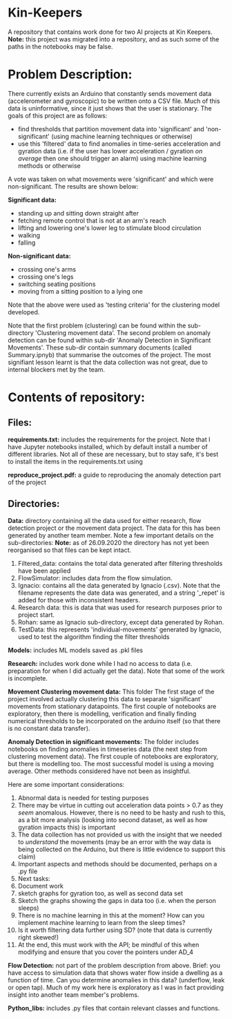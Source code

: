 # Kin-Keepers

A repository that contains work done for two AI projects at Kin Keepers.
**Note:** this project was migrated into a repository, and as such some of the paths in the notebooks may be false.

# Problem Description:

There currently exists an Arduino that constantly sends movement data (accelerometer and gyroscopic) to be written onto a CSV file. Much of this data is uninformative, since it just shows that the user is stationary.
The goals of this project are as follows:
- find thresholds that partition movement data into 'significant' and 'non-significant' (using machine learning techniques or otherwise)
- use this 'filtered' data to find anomalies in time-series acceleration and gyration data (i.e. if the user has lower acceleration / gyration *on average* then one should trigger an alarm) using machine learning methods or otherwise

A vote was taken on what movements were 'significant' and which were non-significant. The results are shown below:

**Significant data:**
- standing up and sitting down straight after
- fetching remote control that is not at an arm's reach
- lifting and lowering one's lower leg to stimulate blood circulation
- walking
- falling

**Non-significant data:**
- crossing one's arms
- crossing one's legs
- switching seating positions
- moving from a sitting position to a lying one

Note that the above were used as 'testing criteria' for the clustering model developed.

Note that the first problem (clustering) can be found within the sub-directory 'Clustering movement data'.
The second problem on anomaly detection can be found within sub-dir 'Anomaly Detection in Significant Movements'.
These sub-dir contain summary documents (called Summary.ipnyb) that summarise the outcomes of the project.
The most signifiant lesson learnt is that the data collection was not great, due to internal blockers met by the team.

# Contents of repository:

## Files:

**requirements.txt:** includes the requirements for the project. Note that I have Jupyter notebooks installed, which by default install a number of different libraries. Not all of these are necessary, but to stay safe, it's best to install the items in the requirements.txt using

**reproduce_project.pdf:** a guide to reproducing the anomaly detection part of the project

## Directories:


**Data:** directory containing all the data used for either research, flow detection project or the movement data project. The data for this has been generated by another team member. Note a few important details on the sub-directories: **Note:** as of 26.09.2020 the directory has not yet been reorganised so that files can be kept intact.

1. Filtered_data: contains the total data generated after filtering thresholds have been applied
2. FlowSimulator: includes data from the flow simulation.
3. Ignacio: contains all the data generated by Ignacio (.csv). Note that the filename represents the date data was generated, and a string '\_repet' is added for those with inconsistent headers.
4. Research data: this is data that was used for research purposes prior to project start.
5. Rohan: same as Ignacio sub-directory, except data generated by Rohan.
6. TestData: this represents 'individual-movements' generated by Ignacio, used to test the algorithm finding the filter thresholds


**Models:** includes ML models saved as .pkl files

**Research:** includes work done while I had no access to data (i.e. preparation for when I did actually get the data). Note that some of the work is incomplete.

**Movement Clustering movement data:** This folder The first stage of the project involved actually clustering this data to separate 'significant' movements from stationary datapoints. The first couple of notebooks are exploratory, then there is modelling, verification and finally finding numerical thresholds to be incorporated on the arduino itself (so that there is no constant data transfer).

**Anomaly Detection in significant movements:** The folder includes notebooks on finding anomalies in timeseries data (the next step from clustering movement data). The first couple of notebooks are exploratory, but there is modelling too. The most successful model is using a moving average. Other methods considered have not been as insightful.

Here are some important considerations:
1. Abnormal data is needed for testing purposes
2. There may be virtue in cutting out acceleration data points > 0.7 as they *seem* anomalous. However, there is no need to be hasty and rush to this, as a bit more analysis (looking into second dataset, as well as how gyration impacts this) is important
3. The data collection has not provided us with the insight that we needed to *understand* the movements (may be an error with the way data is being collected on the Arduino, but there is little evidence to support this claim)
4. Important aspects and methods should be documented, perhaps on a .py file
5. Next tasks:
  1. Document work
  2. sketch graphs for gyration too, as well as second data set
  3. Sketch the graphs showing the gaps in data too (i.e. when the person sleeps)
  4. There is no machine learning in this at the moment? How can you implement machine learning to learn from the sleep times?
  5. Is it worth filtering data further using SD? (note that data is currently right skewed!)
  6. At the end, this must work with the API; be mindful of this when modifying and ensure that you cover the pointers under AD_4

**Flow Detection:** not part of the problem description from above. Brief: you have access to simulation data that shows water flow inside a dwelling as a function of time. Can you determine anomalies in this data? (underflow, leak or open tap). Much of my work here is exploratory as I was in fact providing insight into another team member's problems.

**Python_libs:** includes .py files that contain relevant classes and functions.
